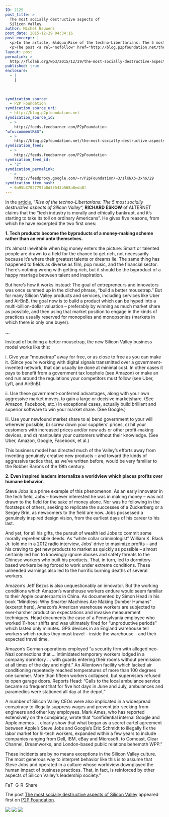 ```yaml
---
ID: 2125
post_title: >
  The most socially destructive aspects of
  Silicon Valley
author: Michel Bauwens
post_date: 2015-12-29 04:34:16
post_excerpt: |
  <p>In the article, &ldquo;Rise of the techno-Libertarians: The 5 most socially destructive aspects of Silicon Valley&ldquo;, RICHARD ESKOW of ALTERNET claims that the &ldquo;tech industry is morally and ethically bankrupt, and it&rsquo;s starting to take its toll on ordinary Americans&rdquo;. He gives five reasons, from which he have excerpted the two first ones: 1. Tech [&hellip;]</p>
  <p>The post <a rel="nofollow" href="http://blog.p2pfoundation.net/the-most-socially-destructive-aspects-of-silicon-valley/2015/12/29">The most socially destructive aspects of Silicon Valley</a> appeared first on <a rel="nofollow" href="http://blog.p2pfoundation.net/">P2P Foundation</a>.</p>
layout: post
permalink: >
  http://flolab.org/wp3/2015/12/29/the-most-socially-destructive-aspects-of-silicon-valley/
published: true
enclosure:
  - |
    |
        
        
        
syndication_source:
  - P2P Foundation
syndication_source_uri:
  - http://blog.p2pfoundation.net
syndication_source_id:
  - >
    http://feeds.feedburner.com/P2pFoundation
"wfw:commentRSS":
  - >
    http://blog.p2pfoundation.net/the-most-socially-destructive-aspects-of-silicon-valley/2015/12/29/feed
syndication_feed:
  - >
    http://feeds.feedburner.com/P2pFoundation
syndication_feed_id:
  - "2"
syndication_permalink:
  - >
    http://feedproxy.google.com/~r/P2pFoundation/~3/zlKNXb-3xho/29
syndication_item_hash:
  - 0a95b3702779fb0d55543b568a8eda8f
---
```

In the [article][1], “*Rise of the techno-Libertarians: The 5 most socially destructive aspects of Silicon Valley*“, **RICHARD ESKOW** of ALTERNET claims that the “tech industry is morally and ethically bankrupt, and it’s starting to take its toll on ordinary Americans”. He gives five reasons, from which he have excerpted the two first ones:

**1\. Tech products become the byproducts of a money-making scheme rather than an end unto themselves.**

It’s almost inevitable when big money enters the picture: Smart or talented people are drawn to a field for the chance to get rich, not necessarily because it’s where their greatest talents or dreams lie. The same thing has happened to fields as diverse as film, pop music, and the financial sector. There’s nothing wrong with getting rich, but it should be the byproduct of a happy marriage between talent and inspiration.

But here’s how it works instead: The goal of entrepreneurs and innovators was once summed up in the cliched phrase, “build a better mousetrap.” But for many Silicon Valley products and services, including services like Uber and AirBnB, the goal now is to build a product which can be hyped into a multi-billion-dollar valuation – preferably by winning as much market share as possible, and then using that market position to engage in the kinds of practices usually reserved for monopolies and monopsonies (markets in which there is only one buyer). 

**…**

Instead of building a better mousetrap, the new Silicon Valley business model works like this:

i. Give your “mousetrap” away for free, or as close to free as you can make it. (Since you’re working with digital signals transmitted over a government-invented network, that can usually be done at minimal cost. In other cases it pays to benefit from a government tax loophole (see Amazon) or make an end run around the regulations your competitors must follow (see Uber, Lyft, and AirBnB).

ii. Use these government-conferred advantages, along with your own aggressive market moves, to gain a large or decisive marketshare. (See Amazon, Facebook, etc.) In exceptional cases, actually build brilliant and superior software to win your market share. (See Google.)

iii. Use your newfound market share to a) bend government to your will wherever possible, b) screw down your suppliers’ prices, c) hit your customers with increased prices and/or new ads or other profit-making devices, and d) manipulate your customers without their knowledge. (See Uber, Amazon, Google, Facebook, et al.)

This business model has directed much of the Valley’s efforts away from inventing genuinely creative new products – and toward the kinds of aggressive tactics that, as we’ve written before, would be very familiar to the Robber Barons of the 19th century.

**2\. Even inspired leaders internalize a worldview which places profits over humane behavior.**

Steve Jobs is a prime example of this phenomenon. As an early innovator in the tech field, Jobs – however interested he was in making money – was not drawn to the field for the sake of money alone. Nor was he following in the footsteps of others, seeking to replicate the successes of a Zuckerberg or a Sergey Brin, as newcomers to the field are now. Jobs possessed a genuinely inspired design vision, from the earliest days of his career to his last.

And yet, for all his gifts, the pursuit of wealth led Jobs to commit some morally reprehensible deeds. As “white collar criminologist” William K. Black Jr. told me in a 2012 radio interview, Jobs’ drive to maximize profits – and his craving to get new products to market as quickly as possible – almost certainly led him to knowingly ignore abuses and safety threats to the Chinese workers who built his products. That, in turn, led to dormitory-based workers being forced to work under extreme conditions. These unheeded warnings also led to the horrific burning deaths of several workers.

Amazon’s Jeff Bezos is also unquestionably an innovator. But the working conditions which Amazon’s warehouse workers endure would seem familiar to their Apple counterparts in China. As documented by Simon Head in his book “Mindless: Why Smarter Machines Are Making Dumber Humans” (excerpt here), Amazon’s American warehouse workers are subjected to ever-harsher production expectations and invasive measurement techniques. Head documents the case of a Pennsylvania employee who worked 11-hour shifts and was ultimately fired for “unproductive periods” which lasted only minutes. GPS devices in an England warehouse tell workers which routes they must travel – inside the warehouse – and their expected travel time.

Amazon’s German operations employed “a security firm with alleged neo-Nazi connections that … intimidated temporary workers lodged in a company dormitory … with guards entering their rooms without permission at all times of the day and night.” An Allentown facility which lacked air conditioning repeatedly reached temperatures of more than 100 degrees one summer. More than fifteen workers collapsed, but supervisors refused to open garage doors. Reports Head: “Calls to the local ambulance service became so frequent that for five hot days in June and July, ambulances and paramedics were stationed all day at the depot.”

A number of Silicon Valley CEOs were also implicated in a widespread conspiracy to illegally suppress wages and prevent job-seeking from engineers and other key employees. Mark Ames, who has reported extensively on the conspiracy, wrote that “confidential internal Google and Apple memos … clearly show that what began as a secret cartel agreement between Apple’s Steve Jobs and Google’s Eric Schmidt to illegally fix the labor market for hi-tech workers, expanded within a few years to include companies ranging from Dell, IBM, eBay and Microsoft, to Comcast, Clear Channel, Dreamworks, and London-based public relations behemoth WPP.”

These incidents are by no means exceptions in the Silicon Valley culture. The most generous way to interpret behavior like this is to assume that Steve Jobs and operated in a culture whose worldview downplayed the human impact of business practices. That, in fact, is reinforced by other aspects of Silicon Valley’s leadership society.”

<a class="a2a_button_facebook" href="http://www.addtoany.com/add_to/facebook?linkurl=http%3A%2F%2Fblog.p2pfoundation.net%2Fthe-most-socially-destructive-aspects-of-silicon-valley%2F2015%2F12%2F29&linkname=The%20most%20socially%20destructive%20aspects%20of%20Silicon%20Valley" title="Facebook" rel="nofollow"><img src="http://blog.p2pfoundation.net/wp-content/plugins/add-to-any/icons/facebook.png" width="16" height="16" alt="Facebook" /></a><a class="a2a_button_twitter" href="http://www.addtoany.com/add_to/twitter?linkurl=http%3A%2F%2Fblog.p2pfoundation.net%2Fthe-most-socially-destructive-aspects-of-silicon-valley%2F2015%2F12%2F29&linkname=The%20most%20socially%20destructive%20aspects%20of%20Silicon%20Valley" title="Twitter" rel="nofollow"><img src="http://blog.p2pfoundation.net/wp-content/plugins/add-to-any/icons/twitter.png" width="16" height="16" alt="Twitter" /></a><a class="a2a_button_google_plus" href="http://www.addtoany.com/add_to/google_plus?linkurl=http%3A%2F%2Fblog.p2pfoundation.net%2Fthe-most-socially-destructive-aspects-of-silicon-valley%2F2015%2F12%2F29&linkname=The%20most%20socially%20destructive%20aspects%20of%20Silicon%20Valley" title="Google+" rel="nofollow"><img src="http://blog.p2pfoundation.net/wp-content/plugins/add-to-any/icons/google_plus.png" width="16" height="16" alt="Google+" /></a><a class="a2a_button_reddit" href="http://www.addtoany.com/add_to/reddit?linkurl=http%3A%2F%2Fblog.p2pfoundation.net%2Fthe-most-socially-destructive-aspects-of-silicon-valley%2F2015%2F12%2F29&linkname=The%20most%20socially%20destructive%20aspects%20of%20Silicon%20Valley" title="Reddit" rel="nofollow"><img src="http://blog.p2pfoundation.net/wp-content/plugins/add-to-any/icons/reddit.png" width="16" height="16" alt="Reddit" /></a><a class="a2a_dd a2a_target addtoany_share_save" href="https://www.addtoany.com/share#url=http%3A%2F%2Fblog.p2pfoundation.net%2Fthe-most-socially-destructive-aspects-of-silicon-valley%2F2015%2F12%2F29&title=The%20most%20socially%20destructive%20aspects%20of%20Silicon%20Valley" id="wpa2a_2"><img src="http://blog.p2pfoundation.net/wp-content/plugins/add-to-any/share_save_120_16.png" width="120" height="16" alt="Share" /></a>

The post <a rel="nofollow" href="http://blog.p2pfoundation.net/the-most-socially-destructive-aspects-of-silicon-valley/2015/12/29">The most socially destructive aspects of Silicon Valley</a> appeared first on <a rel="nofollow" href="http://blog.p2pfoundation.net/">P2P Foundation</a>.

<div class="feedflare">
  <a href="http://feeds.feedburner.com/~ff/P2pFoundation?a=zlKNXb-3xho:Vcf3u4vyNS8:7Q72WNTAKBA"><img src="http://feeds.feedburner.com/~ff/P2pFoundation?d=7Q72WNTAKBA" border="0" /></img></a> <a href="http://feeds.feedburner.com/~ff/P2pFoundation?a=zlKNXb-3xho:Vcf3u4vyNS8:D7DqB2pKExk"><img src="http://feeds.feedburner.com/~ff/P2pFoundation?i=zlKNXb-3xho:Vcf3u4vyNS8:D7DqB2pKExk" border="0" /></img></a> <a href="http://feeds.feedburner.com/~ff/P2pFoundation?a=zlKNXb-3xho:Vcf3u4vyNS8:2mJPEYqXBVI"><img src="http://feeds.feedburner.com/~ff/P2pFoundation?d=2mJPEYqXBVI" border="0" /></img></a>
</div>

<img src="http://feeds.feedburner.com/~r/P2pFoundation/~4/zlKNXb-3xho" height="1" width="1" alt="" />

 [1]: http://www.salon.com/2015/04/12/rise_of_the_techno_libertarians_the_5_most_socially_destructive_aspects_of_silicon_valley_partner/
